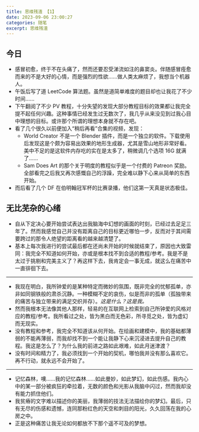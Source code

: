 ```yaml
---
title: 思维残渣 【1】
date: 2023-09-06 23:00:27
categories: 随笔
excerpt: 思维残渣
---
```


## 今日

-   感冒初愈，终于不在头痛了，然而还要忍受涕流如注的鼻窦炎。伴随感冒痊愈而来的不是大好的心情，而是强烈的性欲……做人类太麻烦了，我想当个机器人。
-   午饭后写了道 LeetCode 算法题。虽然是道简单难度的题目却也让我花了不少时间……
-   下午翻阅了不少 PV 教程，十分失望的发现大部分教程目标的效果都让我完全提不起任何兴趣。这种事情已经发生过无数次了，我几乎从来没见到过我心目中理想的目标。或许那个所谓的理想本身就不存在吧。
-   看了几个很久以前便加入“稍后再看”合集的视频，发现：
    -   World Creator 不是一个 Blender 插件，而是一个独立的软件。下载使用后发现这是个颇为容易出效果的地形生成器，尤其是雪山地形非常好看。美中不足的是这软件内存吃的实在是太多了，稍微调几个选项 16G 就满了……
    -   Sam Does Art 的那个关于明度的教程似乎是一个付费的 Patreon 奖励。全部看完之后我又再次感慨自己的浮躁，完全难以静下心来从简单的东西开始。
-   而后看了几个 DF 在伯明翰冠军杯的比赛录播，他们这第一天真是状态极佳。

## 无比芜杂的心绪

-   自从下定决心要开始尝试表达出我脑海中幻想的画面的时刻，已经过去足足三年了。然而我感觉自己并没有距离自己的目标更近哪怕一步，反而对于其间需要跨过的那令人绝望的距离看的越来越清楚了。
-   基本上每次我进行的尝试最后都在还尚未开始的时候就结束了，原因也大致雷同：我完全不知道如何开始，亦或是根本找不到合适的教程/参考。我是不是太过于挑剔和完美主义了？再这样下去，我肯定会一事无成，就这么在痛苦中一直徘徊下去。

---

-   我现在明白，我所钟爱的是某种特定而微妙的氛围，既非完全的忧郁孤单，亦非如同钢铁般的肃杀沉静。一种模糊不定的哀伤，似是而非的孤单（孤独带来的痛苦与独立带来的满足交织并存）。_这是什么？这是我。_
-   然而我根本无法像其他人那样，轻易的在互联网上检索到自己所钟爱的风格对应的教程/参考。我所看过之处，皆为黑白而无色彩，所寻觅之处，皆为虚幻而无现实。
-   没有教程和参考，我完全不知道该从何开始。在绘画和建模中，我的基础都薄弱的不能再薄弱，而我却找不到一个能让我静下心来沉浸进去提升自己的教程。我这是怎么了？为什么我的前进之路如此艰难，如此月迷津渡？
-   没有时间和精力了，我必须找到一个开始的契机，哪怕我并没有那么喜欢它。再不行动，就永远不会开始了。

---

-   记忆森林，噢……我的记忆森林……如此曼妙，如此梦幻，如此伤感。我内心中的某一部分被疯狂的牵拉着，无数的颜色和光影从我脑中闪过，然而我却没有能力抓住他们。
-   我贫瘠的文字难以描述你的美丽，我薄弱的技法无法描绘你的梦幻。最后，只有无尽的伤感和遗憾，连同那粉红色的天空和刺目的阳光，久久回荡在我的心房之中。
-   正是这种痛苦让我无论如何都放不下那个遥不可及的梦想。
